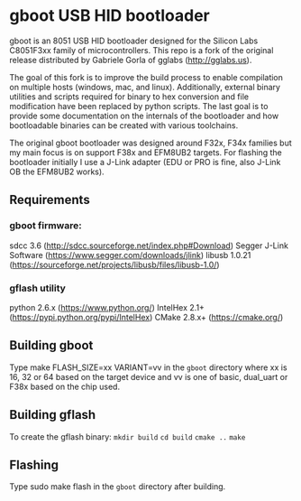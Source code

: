 # gboot USB HID bootloader

gboot is an 8051 USB HID bootloader designed for the Silicon Labs C8051F3xx family
of microcontrollers.  This repo is a fork of the original release distributed by
Gabriele Gorla of gglabs (http://gglabs.us).

The goal of this fork is to improve the build process to enable compilation
on multiple hosts (windows, mac, and linux).  Additionally, external binary
utilities and scripts required for binary to hex conversion and file
modification have been replaced by python scripts.  The last goal is to
provide some documentation on the internals of the bootloader and how
bootloadable binaries can be created with various toolchains.  

The original gboot bootloader was designed around F32x, F34x families but
my main focus is on support F38x and EFM8UB2 targets.  For flashing the
bootloader initially I use a J-Link adapter (EDU or PRO is fine, also 
J-Link OB the EFM8UB2 works).  

## Requirements

### gboot firmware:
sdcc 3.6 (http://sdcc.sourceforge.net/index.php#Download)
Segger J-Link Software (https://www.segger.com/downloads/jlink)
libusb 1.0.21 (https://sourceforge.net/projects/libusb/files/libusb-1.0/)

### gflash utility
python 2.6.x (https://www.python.org/)
IntelHex 2.1+ (https://pypi.python.org/pypi/IntelHex)
CMake 2.8.x+ (https://cmake.org/)

## Building gboot

Type make FLASH_SIZE=xx VARIANT=vv  in the `gboot` directory where
xx is 16, 32 or 64 based on the target device and vv is one of basic, 
dual_uart or F38x based on the chip used.

## Building gflash

To create the gflash binary:
`mkdir build`
`cd build`
`cmake ..`
`make`

## Flashing

Type sudo make flash in the `gboot` directory after building.
